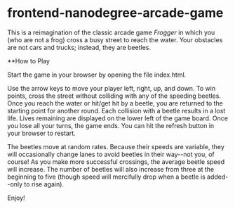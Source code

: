 frontend-nanodegree-arcade-game
===============================

This is a reimagination of the classic arcade game *Frogger* in which you (who
are not a frog) cross a busy street to reach the water.  Your obstacles are not
cars and trucks; instead, they are beetles.

**How to Play

Start the game in your browser by opening the file index.html.

Use the arrow keys to move your player left, right, up, and down.  To win points,
cross the street without colliding with any of the speeding beetles.  Once you
reach the water or hit/get hit by a beetle, you are returned to the starting
point for another round.  Each collision with a beetle results in a lost life.
Lives remaining are displayed on the lower left of the game board.  Once you
lose all your turns, the game ends.  You can hit the refresh button in your
browser to restart.

The beetles move at random rates.  Because their speeds are variable, they
will occasionally change lanes to avoid beetles in their way--not you, of course!
As you make more successful crossings, the average beetle speed will increase.
The number of beetles will also increase from three at the beginning to five
(though speed will mercifully drop when a beetle is added--only to rise again).

Enjoy!

